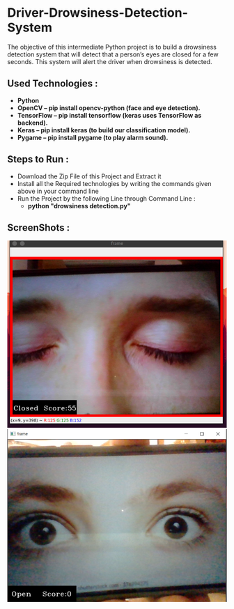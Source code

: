 # Driver-Drowsiness-Detection-System
The objective of this intermediate Python project is to build a drowsiness detection system that will detect that a person’s eyes are closed for a few seconds. This system will alert the driver when drowsiness is detected.

## Used Technologies : 
- **Python**
- **OpenCV – pip install opencv-python (face and eye detection).**
- **TensorFlow – pip install tensorflow (keras uses TensorFlow as backend).**
- **Keras – pip install keras (to build our classification model).**
- **Pygame – pip install pygame (to play alarm sound).**

## Steps to Run : 
- Download the Zip File of this Project and Extract it
- Install all the Required technologies by writing the commands given above in your command line
- Run the Project by the following Line through Command Line :
	- **python "drowsiness detection.py"**

## ScreenShots : 
![Alt Text](/ScreenShots/image2.png)
![Alt Text](/ScreenShots/image12.png)